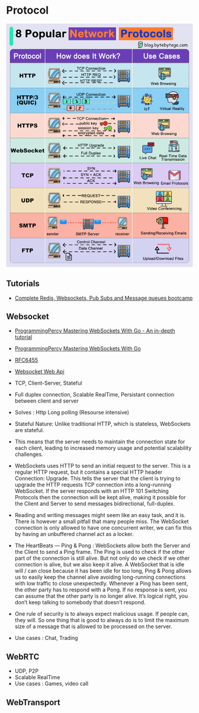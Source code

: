 # Protocol

![img](img.gif)

## Tutorials

* [Complete Redis, Websockets, Pub Subs and Message queues bootcamp](https://www.youtube.com/watch?v=IJkYipYNEtI)

## Websocket

* [ProgrammingPercy Mastering WebSockets With Go - An in-depth tutorial](https://www.youtube.com/watch?v=pKpKv9MKN-E&ab_channel=ProgrammingPercy)
* [ProgrammingPercy Mastering WebSockets With Go](https://programmingpercy.tech/blog/mastering-websockets-with-go/)

* [RFC6455](https://www.rfc-editor.org/rfc/rfc6455)

* [Websocket Web Api](https://developer.mozilla.org/en-US/docs/Web/API/WebSocket)

* TCP, Client-Server, Stateful
* Full duplex connection,  Scalable RealTime, Persistant connection between client and server
* Solves : Http Long polling (Resourse intensive)

* Stateful Nature: Unlike traditional HTTP, which is stateless, WebSockets are stateful. 
* This means that the server needs to maintain the connection state for each client, leading to increased memory usage and potential scalability challenges.

* WebSockets uses HTTP to send an initial request to the server. This is a regular HTTP request, but it contains a special HTTP header Connection: Upgrade. This tells the server that the client is trying to upgrade the HTTP requests TCP connection into a long-running WebSocket. If the server responds with an HTTP 101 Switching Protocols then the connection will be kept alive, making it possible for the Client and Server to send messages bidirectional, full-duplex.
* Reading and writing messages might seem like an easy task, and it is. There is however a small pitfall that many people miss. The WebSocket connection is only allowed to have one concurrent writer, we can fix this by having an unbuffered channel act as a locker.
* The HeartBeats — Ping & Pong : WebSockets allow both the Server and the Client to send a Ping frame. The Ping is used to check if the other part of the connection is still alive. But not only do we check if we other connection is alive, but we also keep it alive. A WebSocket that is idle will / can close because it has been idle for too long, Ping & Pong allows us to easily keep the channel alive avoiding long-running connections with low traffic to close unexpectedly. Whenever a Ping has been sent, the other party has to respond with a Pong. If no response is sent, you can assume that the other party is no longer alive. It’s logical right, you don’t keep talking to somebody that doesn’t respond.
* One rule of security is to always expect malicious usage. If people can, they will. So one thing that is good to always do is to limit the maximum size of a message that is allowed to be processed on the server.

* Use cases : Chat, Trading

## WebRTC

*  UDP, P2P
* Scalable RealTime
* Use cases : Games, video call

## WebTransport